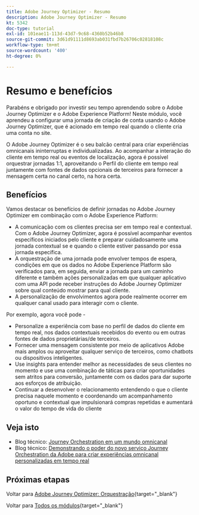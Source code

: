 ```yaml
---
title: Adobe Journey Optimizer - Resumo
description: Adobe Journey Optimizer - Resumo
kt: 5342
doc-type: tutorial
exl-id: 101eae11-113d-43d7-9c68-4360b52b46b8
source-git-commit: 3d61d91111d8693ab031fbd7b26706c02818108c
workflow-type: tm+mt
source-wordcount: '400'
ht-degree: 0%

---
```


# Resumo e benefícios

Parabéns e obrigado por investir seu tempo aprendendo sobre o Adobe Journey Optimizer e o Adobe Experience Platform!
Neste módulo, você aprendeu a configurar uma jornada de criação de conta usando o Adobe Journey Optimizer, que é acionado em tempo real quando o cliente cria uma conta no site.

O Adobe Journey Optimizer é o seu balcão central para criar experiências omnicanais ininterruptas e individualizadas. Ao acompanhar a interação do cliente em tempo real ou eventos de localização, agora é possível orquestrar jornadas 1:1, aproveitando o Perfil do cliente em tempo real juntamente com fontes de dados opcionais de terceiros para fornecer a mensagem certa no canal certo, na hora certa.

## Benefícios

Vamos destacar os benefícios de definir jornadas no Adobe Journey Optimizer em combinação com o Adobe Experience Platform:

- A comunicação com os clientes precisa ser em tempo real e contextual. Com o Adobe Journey Optimizer, agora é possível acompanhar eventos específicos iniciados pelo cliente e preparar cuidadosamente uma jornada contextual se e quando o cliente estiver passando por essa jornada específica.
- A orquestração de uma jornada pode envolver tempos de espera, condições em que os dados no Adobe Experience Platform são verificados para, em seguida, enviar a jornada para um caminho diferente e também ações personalizadas em que qualquer aplicativo com uma API pode receber instruções do Adobe Journey Optimizer sobre qual conteúdo mostrar para qual cliente.
- A personalização de envolvimentos agora pode realmente ocorrer em qualquer canal usado para interagir com o cliente.

Por exemplo, agora você pode -

- Personalize a experiência com base no perfil de dados do cliente em tempo real, nos dados contextuais recebidos do evento ou em outras fontes de dados proprietárias/de terceiros.
- Fornecer uma mensagem consistente por meio de aplicativos Adobe mais amplos ou aproveitar qualquer serviço de terceiros, como chatbots ou dispositivos inteligentes.
- Use insights para entender melhor as necessidades de seus clientes no momento e use uma combinação de táticas para criar oportunidades sem atritos para conversão, juntamente com os dados para dar suporte aos esforços de atribuição.
- Continuar a desenvolver o relacionamento entendendo o que o cliente precisa naquele momento e coordenando um acompanhamento oportuno e contextual que impulsionará compras repetidas e aumentará o valor do tempo de vida do cliente

## Veja isto

- Blog técnico: [Journey Orchestration em um mundo omnicanal](https://medium.com/adobetech/journey-orchestration-in-an-omnichannel-world-3a2d32d556d9)
- Blog técnico: [Demonstrando o poder do novo serviço Journey Orchestration da Adobe para criar experiências omnicanal personalizadas em tempo real](https://medium.com/adobetech/demonstrating-the-power-of-adobes-new-journey-orchestration-service-to-build-personalized-aa60d88cd34)

## Próximas etapas

Voltar para [Adobe Journey Optimizer: Orquestração](./journey-orchestration-create-account.md){target="_blank"}

Voltar para [Todos os módulos](./../../../../overview.md){target="_blank"}

